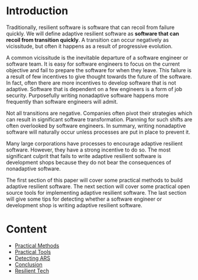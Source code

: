 # Introduction

Traditionally, resilient software is software that can recoil from failure
quickly. We will define adaptive resilient software as **software that can recoil
from transition quickly**. A transition can occur negatively as vicissitude, but
often it happens as a result of progressive evolution.

A common vicissitude is the inevitable departure of a software engineer or
software team. It is easy for software engineers to focus on the current
objective and fail to prepare the software for when they leave. This failure
is a result of few incentives to give thought towards the future of the
software. In fact, often there are more incentives to develop software that is
not adaptive. Software that is dependent on a few engineers is a form of job
security. Purposefully writing nonadaptive software happens more frequently than
software engineers will admit.

Not all transitions are negative. Companies often pivot their strategies which
can result in significant software transformation. Planning for such shifts are
often overlooked by software engineers. In summary, writing nonadaptive software
will naturally occur unless processes are put in place to prevent it.

Many large corporations have processes to encourage adaptive resilient software.
However, they have a strong incentive to do so. The most significant culprit
that fails to write adaptive resilient software is development shops because
they do not bear the consequences of nonadaptive software.

The first section of this paper will cover some practical methods to build
adaptive resilient software. The next section will cover some practical open
source tools for implementing adaptive resilient software. The last section will
give some tips for detecting whether a software engineer or development shop is
writing adaptive resilient software.

# Content

* [Practical Methods](practical-methods.md)
* [Practical Tools](practical-tools.md)
* [Detecting ARS](detecting-ars.md)
* [Conclusion](conclusion.md)
* [Resilient Tech](resilient-tech.md)

